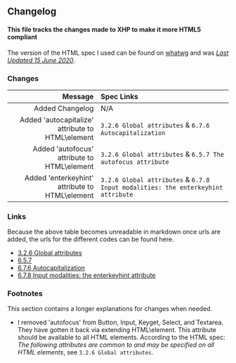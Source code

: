 ## Changelog

#### This file tracks the changes made to XHP to make it more HTML5 compliant

The version of the HTML spec I used can be found on [whatwg](https://html.spec.whatwg.org/) and was [_Last Updated 15 June 2020_](https://github.com/whatwg/html/commit/f6cbe27c88012dbf8d912fe752e3e7247ff7d3ca).

### Changes

|                                           Message | Spec Links                                                                       |
| ------------------------------------------------: | :------------------------------------------------------------------------------- |
|                                   Added Changelog | N/A                                                                              |
| Added 'autocapitalize' attribute to HTML\\element | `3.2.6 Global attributes` & `6.7.6 Autocapitalization`                           |
|      Added 'autofocus' attribute to HTML\\element | `3.2.6 Global attributes` & `6.5.7 The autofocus attribute`                      |
|   Added 'enterkeyhint' attribute to HTML\\element | `3.2.6 Global attributes` & `6.7.8 Input modalities: the enterkeyhint attribute` |

### Links

Because the above table becomes unreadable in markdown once urls are added, the urls for the different codes can be found here.

- [3.2.6 Global attributes](https://html.spec.whatwg.org/#global-attributes)
- [6.5.7](https://html.spec.whatwg.org/#the-autofocus-attribute)
- [6.7.6 Autocapitalization](https://html.spec.whatwg.org/#autocapitalization)
- [6.7.8 Input modalities: the enterkeyhint attribute](https://html.spec.whatwg.org/#input-modalities:-the-enterkeyhint-attribute)

### Footnotes

This section contains a longer explanations for changes when needed.

- I removed 'autofocus' from Button, Input, Keyget, Select, and Textarea. They have gotten it back via extending HTML\element. This attribute should be available to all HTML elements. According to the HTML spec: _The following attributes are common to and may be specified on all HTML elements_, see `3.2.6 Global attributes`.
